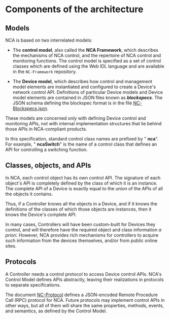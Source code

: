 # Components of the architecture

## Models

NCA is based on two interrelated models:

- The **control model**, also called the **NCA Framework**, which describes the mechanisms of NCA control, and the repertoire of  NCA control and monitoring functions. The control model is specified as a set of control classes which are defined using the Web IDL language and are available in the `NC-Framework` repository.

- The **Device model**, which describes how control and management model elements are instantiated and configured to create a Device's network control API.  Definitions of particular Device models and Device model elements are contained in JSON files known as _**blockspecs**_.  The JSON schema defining the blockspec format is in the file [NC-Blockspecs.json](NC-Blockspecs.json).

These models are concerned _only_ with defining Device control and monitoring APIs,  not with internal implementation structures that lie behind those APIs in NCA-compliant products.

In this specification, standard control class names are prefixed by " **nca**".  For example, " **ncaSwitch**" is the name of a control class that defines an API for controlling a switching function.

## Classes, objects, and APIs

In NCA, each control object has its own control API. The signature of each object's API is completely defined by the class of which it is an instance. The complete API of a Device is exactly equal to the union of the APIs of all the objects it contains.

Thus, if a Controller knows all the objects in a Device, and if it knows the definitions of the classes of which those objects are instances, then it knows the Device's complete API.

In many cases, Controllers will have been custom-built for Devices they control, and will therefore have the required object and class information _a priori._ However, NCA provides rich mechanisms for controllers to acquire such information from the devices themselves, and/or from public online sites.

## Protocols

A Controller needs a control protocol to access Device control APIs. NCA's Control Model defines APIs abstractly, leaving their realizations in protocols to separate specifications. 

The document [NC-Protocol](Protocol.md) defines a JSON-encoded Remote Procedure Call (RPC) protocol for NCA.  Future protocols may implement control APIs in other ways, but all of them will share the same properties, methods, events, and semantics, as defined by the Control Model.